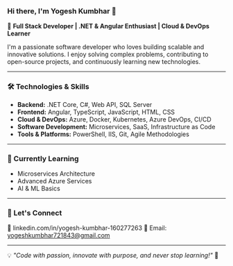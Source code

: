 ### Hi there, I'm Yogesh Kumbhar 👋  

🚀 **Full Stack Developer | .NET & Angular Enthusiast | Cloud & DevOps Learner**  

I'm a passionate software developer who loves building scalable and innovative solutions. I enjoy solving complex problems, contributing to open-source projects, and continuously learning new technologies.  

---

### 🛠️ Technologies & Skills  

- **Backend:** .NET Core, C#, Web API, SQL Server  
- **Frontend:** Angular, TypeScript, JavaScript, HTML, CSS  
- **Cloud & DevOps:** Azure, Docker, Kubernetes, Azure DevOps, CI/CD  
- **Software Development:** Microservices, SaaS, Infrastructure as Code  
- **Tools & Platforms:** PowerShell, IIS, Git, Agile Methodologies  

---

### 🌱 Currently Learning  
- Microservices Architecture  
- Advanced Azure Services  
- AI & ML Basics  

---

### 📢 Let's Connect  
💼 linkedin.com/in/yogesh-kumbhar-160277263
📧 Email: yogeshkumbhar721843@gmail.com  

---

💡 *"Code with passion, innovate with purpose, and never stop learning!"* 🚀  
